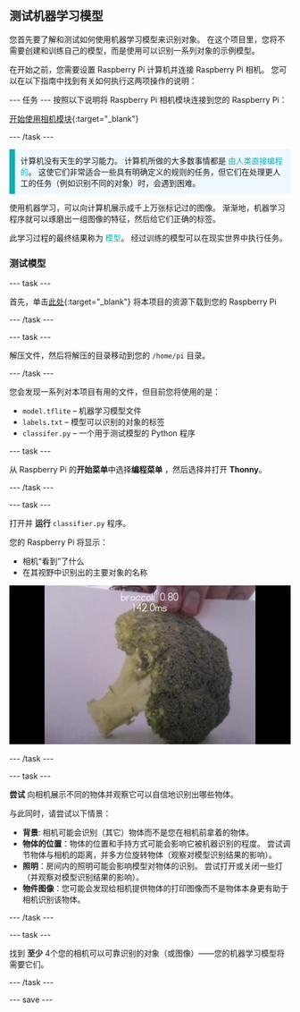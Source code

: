 ## 测试机器学习模型

您首先要了解和测试如何使用机器学习模型来识别对象。 在这个项目里，您将不需要创建和训练自己的模型，而是使用可以识别一系列对象的示例模型。

在开始之前，您需要设置 Raspberry Pi 计算机并连接 Raspberry Pi 相机。 您可以在以下指南中找到有关如何执行这两项操作的说明：

--- 任务 --- 按照以下说明将 Raspberry Pi 相机模块连接到您的 Raspberry Pi：

[开始使用相机模块](https://projects.raspberrypi.org/en/projects/getting-started-with-picamera){:target="_blank"}

--- /task ---

<p style="border-left: solid; border-width:10px; border-color: #0faeb0; background-color: aliceblue; padding: 10px;">
计算机没有天生的学习能力。 计算机所做的大多数事情都是 <span style="color: #0faeb0">由人类直接编程的</span>。 这使它们非常适合一些具有明确定义的规则的任务，但它们在处理更人工的任务（例如识别不同的对象）时，会遇到困难。

使用机器学习，可以向计算机展示成千上万张标记过的图像。 渐渐地，机器学习程序就可以琢磨出一组图像的特征，然后给它们正确的标签。

此学习过程的最终结果称为 <span style="color: #0faeb0">模型</span>。 经过训练的模型可以在现实世界中执行任务。 
</p>

### 测试模型

--- task ---

 首先，单击[此处](http://rpf.io/p/en/robot-face-go){:target="_blank"} 将本项目的资源下载到您的 Raspberry Pi

 --- /task ---

 --- task ---

 解压文件，然后将解压的目录移动到您的 `/home/pi` 目录。

 --- /task ---

 您会发现一系列对本项目有用的文件，但目前您将使用的是：

 - `model.tflite` – 机器学习模型文件
 - `labels.txt` – 模型可以识别的对象的标签
 - `classifer.py` – 一个用于测试模型的 Python 程序

--- task ---

从 Raspberry Pi 的**开始菜单**中选择**编程菜单** ，然后选择并打开 **Thonny**。

 --- /task ---

--- task ---

打开并 **运行** `classifier.py` 程序。

您的 Raspberry Pi 将显示：
+ 相机“看到”了什么
+ 在其视野中识别出的主要对象的名称

 ![显示正在运行的识别器项目的图像。](images/classifier.png)

--- /task ---

--- task ---

 **尝试** 向相机展示不同的物体并观察它可以自信地识别出哪些物体。

 与此同时，请尝试以下情景：
   - **背景**: 相机可能会识别（其它）物体而不是您在相机前拿着的物体。
   - **物体的位置**：物体的位置和手持方式可能会影响它被机器识别的程度。 尝试调节物体与相机的距离，并多方位旋转物体（观察对模型识别结果的影响）。
   - **照明**：房间内的照明可能会影响模型对物体的识别。 尝试打开或关闭一些灯（并观察对模型识别结果的影响）。
   - **物件图像**：您可能会发现给相机提供物体的打印图像而不是物体本身更有助于相机识别该物体。

--- /task ---

--- task ---

找到 **至少** 4个您的相机可以可靠识别的对象（或图像）——您的机器学习模型将需要它们。

--- /task ---

--- save ---
